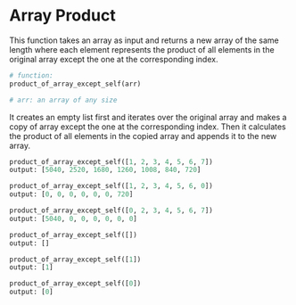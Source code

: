 # Array Product

This function takes an array as input and returns a new array of the same length where each element represents the product of all elements in the original array except the one at the corresponding index.

```python
# function: 
product_of_array_except_self(arr)

# arr: an array of any size
```

It creates an empty list first and iterates over the original array and makes a copy of array except the one at the corresponding index. Then it calculates the product of all elements in the copied array and appends it to the new array.

```python
product_of_array_except_self([1, 2, 3, 4, 5, 6, 7])
output: [5040, 2520, 1680, 1260, 1008, 840, 720]

product_of_array_except_self([1, 2, 3, 4, 5, 6, 0])
output: [0, 0, 0, 0, 0, 0, 720]

product_of_array_except_self([0, 2, 3, 4, 5, 6, 7])
output: [5040, 0, 0, 0, 0, 0, 0]

product_of_array_except_self([])
output: []

product_of_array_except_self([1])
output: [1]

product_of_array_except_self([0])
output: [0]

```
